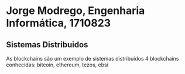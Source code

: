 # Jorge Modrego, Engenharia Informática, 1710823
## Sistemas Distribuidos  
As blockchains são um exemplo de sistemas distribuídos 
4 blockchains conhecidas: bitcoin, ethereum, tezos, ebsi
